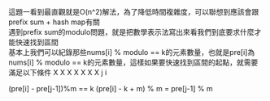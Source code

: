 這題一看到最直觀就是O(n^2)解法，為了降低時間複雜度，可以聯想到應該會跟prefix sum + hash map有關\
遇到prefix sum的modulo問題，就是把數學表示法寫出來看我們到底要求什麼才能快速找到區間\
基本上我們可以紀錄那些nums[i] % modulo == k的元素數量，也就是pre[i]為nums[i] % modulo == k的元素數量，這樣如果要快速找到區間的起點，就需要滿足以下條件
X X X X X X X 
    j       i

(pre[i] - pre[j-1])%m == k
(pre[i] - k + m) % m = pre[j-1] % m